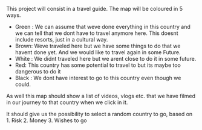 This project will consist in a travel guide. The map will be coloured in 5 ways.
 - Green : We can assume that weve done everything in this country and we can tell that we dont have to travel 
            anymore here. This doesnt include resorts, just in a cultural way.
 - Brown:  Weve traveled here but we have some things to do that we havent done yet. And we would like to travel 
            again in some Future.
 - White : We  didnt traveled here but we arent close to do it in some future.
 - Red:  This country has some potential to travel to but its maybe too dangerous to do it
 - Black :  We dont have interest to go to this country even though we could.
 
As well this map should show a list of videos, vlogs etc. that we have filmed in our journey to that country 
when we click in it.

It should give us the possibility to select a random country to go, based on
    1. Risk
    2. Money
    3. Wishes to go
 